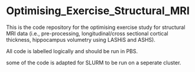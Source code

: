 # Optimising_Exercise_Structural_MRI
This is the code repository for the optimising exercise study for structural MRI data (i.e., pre-processing, longitudinal/cross sectional cortical thickness, hippocampus volumetry using LASHiS and ASHS).

All code is labelled logically and should be run in PBS.

some of the code is adapted for SLURM to be run on a seperate cluster.
